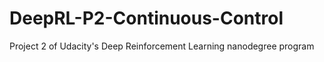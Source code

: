 # DeepRL-P2-Continuous-Control
Project 2 of Udacity's Deep Reinforcement Learning nanodegree program
